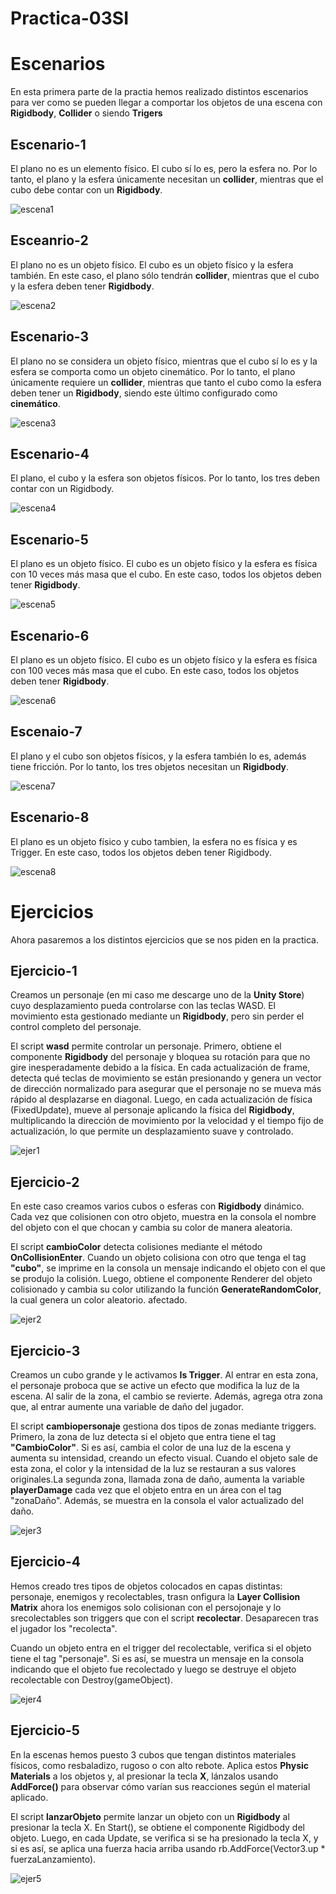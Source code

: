 # Practica-03SI

# Escenarios

En esta primera parte de la practia hemos realizado distintos escenarios para ver como se pueden llegar a comportar los objetos de una escena con **Rigidbody**, **Collider**
o siendo **Trigers**

## Escenario-1

  El plano no es un elemento físico. El cubo sí lo es, pero la esfera no. Por lo tanto, el plano y la esfera únicamente necesitan un **collider**, mientras que el cubo debe contar con un **Rigidbody**.

  ![escena1](./gift/Fisicas-escenario1.gif)

## Esceanrio-2
  El plano no es un objeto físico. El cubo es un objeto físico y la esfera también. En este caso, el plano sólo tendrán **collider**, mientras que el cubo y la esfera deben tener **Rigidbody**.

  ![escena2](./gift/Fisicas-escenario2.gif)

## Escenario-3
  El plano no se considera un objeto físico, mientras que el cubo sí lo es y la esfera se comporta como un objeto cinemático. Por lo tanto, el plano únicamente requiere un **collider**, mientras que tanto el cubo como la esfera deben tener un **Rigidbody**, siendo este último configurado como **cinemático**.

   ![escena3](./Fisicas-escenario3.gif)

## Escenario-4
 El plano, el cubo y la esfera son objetos físicos. Por lo tanto, los tres deben contar con un Rigidbody.

 ![escena4](./gift/Fisicas-escenario4_1.gif)

## Escenario-5
  El plano es un objeto físico. El cubo es un objeto físico y la esfera es física con 10 veces más masa que el cubo. En este caso, todos los objetos deben tener **Rigidbody**.

   ![escena5](./gift/Fisicas-escena5.gif)

## Escenario-6
  El plano es un objeto físico. El cubo es un objeto físico y la esfera es física con 100 veces más masa que el cubo. En este caso, todos los objetos deben tener **Rigidbody**.

  ![escena6](./gift/Fisicas-escenario6_1.gif)

## Escenaio-7
  El plano y el cubo son objetos físicos, y la esfera también lo es, además tiene fricción. Por lo tanto, los tres objetos necesitan un **Rigidbody**.

  ![escena7](./gift/Fisicas-escenario7_1.gif)

## Escenario-8
  El plano es un objeto físico y  cubo tambien, la esfera no es física y es Trigger. En este caso, todos los objetos deben tener Rigidbody.

  ![escena8](./Fisicas-escenario8.gif)


# Ejercicios

Ahora pasaremos a los distintos ejercicios que se nos piden en la practica.

## Ejercicio-1
  Creamos un personaje (en mi caso me descarge uno de la **Unity Store**) cuyo desplazamiento pueda controlarse con las teclas WASD. El movimiento esta gestionado mediante un **Rigidbody**, pero sin perder el control completo del personaje.

El script **wasd** permite controlar un personaje. Primero, obtiene el componente **Rigidbody** del personaje y bloquea su rotación para que no gire inesperadamente debido a la física. En cada actualización de frame, detecta qué teclas de movimiento se están presionando y genera un vector de dirección normalizado para asegurar que el personaje no se mueva más rápido al desplazarse en diagonal. Luego, en cada actualización de física (FixedUpdate), mueve al personaje aplicando la física del **Rigidbody**, multiplicando la dirección de movimiento por la velocidad y el tiempo fijo de actualización, lo que permite un desplazamiento suave y controlado.

  ![ejer1](./gift/Ejercicio-1.gif)

## Ejercicio-2

  En este caso creamos varios cubos o esferas con **Rigidbody** dinámico. Cada vez que colisionen con otro objeto, muestra en la consola el nombre del objeto con el que chocan y cambia su color de manera aleatoria.

  El script **cambioColor** detecta colisiones mediante el método **OnCollisionEnter**. Cuando un objeto colisiona con otro que tenga el tag **"cubo"**, se imprime en la consola un mensaje indicando el objeto con el que se produjo la colisión. Luego, obtiene el componente Renderer del objeto colisionado y cambia su color utilizando la función **GenerateRandomColor**, la cual genera un color aleatorio.  afectado.

  ![ejer2](./gift/Fisicas-ejercicio2.gif)

## Ejercicio-3

  Creamos un cubo grande y le activamos **Is Trigger**. Al entrar en esta zona, el personaje proboca que se  active un efecto que modifica la luz de la escena. 
  Al salir de la zona, el cambio se revierte. Además, agrega otra zona que, al entrar aumente una variable de daño del jugador.

  El script **cambiopersonaje** gestiona dos tipos de zonas mediante triggers. Primero, la zona de luz detecta si el objeto que entra tiene el tag **"CambioColor"**. Si es así, cambia el color de una luz de la escena y aumenta su intensidad, creando un efecto visual. Cuando el objeto sale de esta zona, el color y la intensidad de la luz se restauran a sus valores originales.La segunda zona, llamada zona de daño, aumenta la variable **playerDamage** cada vez que el objeto entra en un área con el tag "zonaDaño". Además, se muestra en la consola el valor actualizado del daño. 

  ![ejer3](./gift/Fisicas-ejercicio3.gif)

## Ejercicio-4

  Hemos creado tres tipos de objetos colocados en capas distintas: personaje, enemigos y recolectables, trasn onfigura la **Layer Collision Matrix** ahora los enemigos solo colisionan con el persojonaje y lo srecolectables son triggers que con el script **recolectar**.
  Desaparecen tras el jugador los "recolecta".

  Cuando un objeto entra en el trigger del recolectable, verifica si el objeto tiene el tag "personaje". Si es así, se muestra un mensaje en la consola indicando que el objeto fue recolectado y luego se destruye el objeto recolectable con Destroy(gameObject).

  ![ejer4](./gift/Fisicas-ejer4.gif)

## Ejercicio-5
   En la escenas hemos puesto 3 cubos que tengan distintos materiales físicos, como resbaladizo, rugoso o con alto rebote. Aplica estos **Physic Materials** a los objetos y, al presionar la tecla **X**, lánzalos usando **AddForce()** para observar cómo varían sus reacciones según el material aplicado.

  El script **lanzarObjeto** permite lanzar un objeto con un **Rigidbody** al presionar la tecla X. En Start(), se obtiene el componente Rigidbody del objeto. Luego, en cada Update, se verifica si se ha presionado la tecla X, y si es así, se aplica una fuerza hacia arriba usando rb.AddForce(Vector3.up * fuerzaLanzamiento).

   ![ejer5](./gift/Fisicas-ejercicoi5.gif)
  
  

  
  


